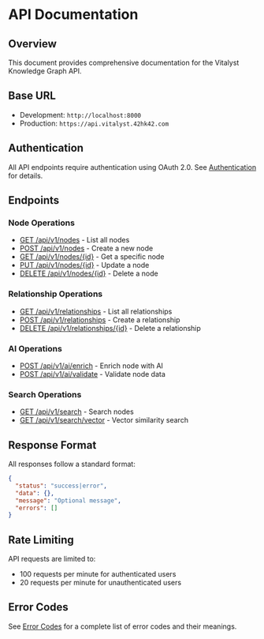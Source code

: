 # API Documentation

## Overview
This document provides comprehensive documentation for the Vitalyst Knowledge Graph API.

## Base URL
- Development: `http://localhost:8000`
- Production: `https://api.vitalyst.42hk42.com`

## Authentication
All API endpoints require authentication using OAuth 2.0. See [Authentication](authentication.md) for details.

## Endpoints

### Node Operations
- [GET /api/v1/nodes](endpoints/nodes.md#get-nodes) - List all nodes
- [POST /api/v1/nodes](endpoints/nodes.md#create-node) - Create a new node
- [GET /api/v1/nodes/{id}](endpoints/nodes.md#get-node) - Get a specific node
- [PUT /api/v1/nodes/{id}](endpoints/nodes.md#update-node) - Update a node
- [DELETE /api/v1/nodes/{id}](endpoints/nodes.md#delete-node) - Delete a node

### Relationship Operations
- [GET /api/v1/relationships](endpoints/relationships.md) - List all relationships
- [POST /api/v1/relationships](endpoints/relationships.md) - Create a relationship
- [DELETE /api/v1/relationships/{id}](endpoints/relationships.md) - Delete a relationship

### AI Operations
- [POST /api/v1/ai/enrich](endpoints/ai.md) - Enrich node with AI
- [POST /api/v1/ai/validate](endpoints/ai.md) - Validate node data

### Search Operations
- [GET /api/v1/search](endpoints/search.md) - Search nodes
- [GET /api/v1/search/vector](endpoints/search.md) - Vector similarity search

## Response Format
All responses follow a standard format:

```json
{
  "status": "success|error",
  "data": {},
  "message": "Optional message",
  "errors": []
}
```

## Rate Limiting
API requests are limited to:
- 100 requests per minute for authenticated users
- 20 requests per minute for unauthenticated users

## Error Codes
See [Error Codes](error-codes.md) for a complete list of error codes and their meanings.
